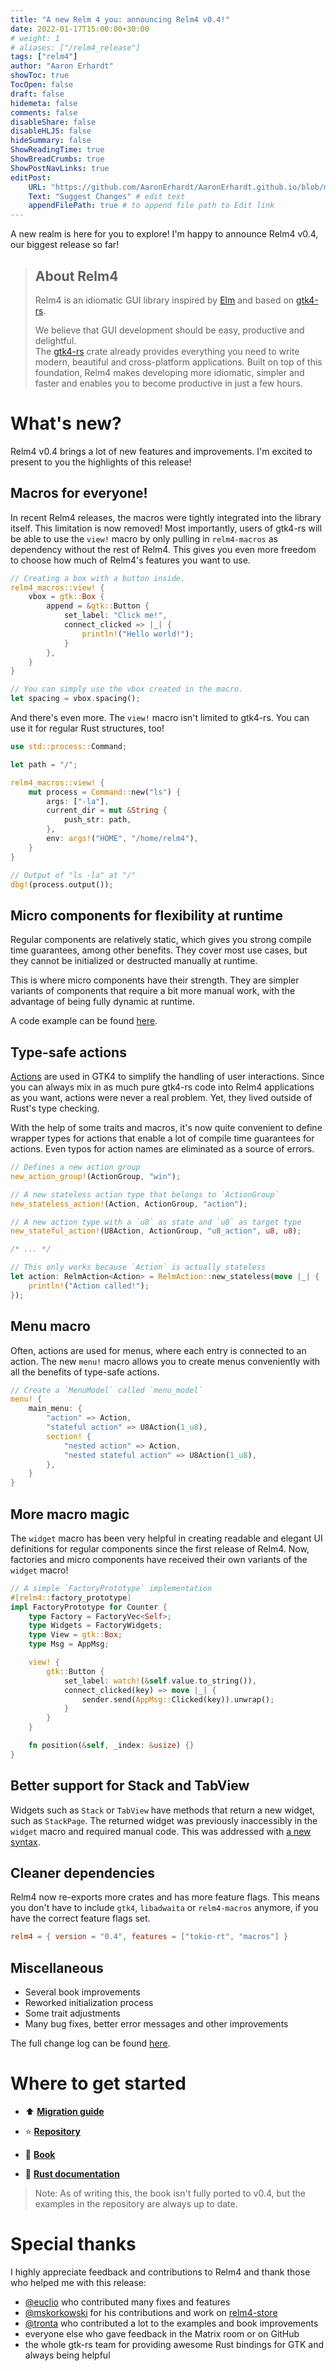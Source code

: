 ```yaml
---
title: "A new Relm 4 you: announcing Relm4 v0.4!"
date: 2022-01-17T15:00:00+30:00
# weight: 1
# aliases: ["/relm4_release"]
tags: ["relm4"]
author: "Aaron Erhardt"
showToc: true
TocOpen: false
draft: false
hidemeta: false
comments: false
disableShare: false
disableHLJS: false
hideSummary: false
ShowReadingTime: true
ShowBreadCrumbs: true
ShowPostNavLinks: true
editPost:
    URL: "https://github.com/AaronErhardt/AaronErhardt.github.io/blob/master/blog-src/content"
    Text: "Suggest Changes" # edit text
    appendFilePath: true # to append file path to Edit link
---
```


A new realm is here for you to explore! I'm happy to announce Relm4 v0.4, our biggest release so far!

> ## About Relm4
> 
> Relm4 is an idiomatic GUI library inspired by [Elm](https://elm-lang.org/) and based on [gtk4-rs](https://crates.io/crates/gtk4).
> 
> We believe that GUI development should be easy, productive and delightful.  
> The [gtk4-rs](https://crates.io/crates/gtk4) crate already provides everything you need to write modern, beautiful and cross-platform applications.
> Built on top of this foundation, Relm4 makes developing more idiomatic, simpler and faster and enables you to become productive in just a few hours.

# What's new?

Relm4 v0.4 brings a lot of new features and improvements. I'm excited to present to you the highlights of this release!

## Macros for everyone!

In recent Relm4 releases, the macros were tightly integrated into the library itself. This limitation is now removed! Most importantly, users of gtk4-rs will be able to use the `view!` macro by only pulling in `relm4-macros` as dependency without the rest of Relm4. This gives you even more freedom to choose how much of Relm4's features you want to use.

```rust
// Creating a box with a button inside.
relm4_macros::view! {
    vbox = gtk::Box {
        append = &gtk::Button {
            set_label: "Click me!",
            connect_clicked => |_| {
                println!("Hello world!");
            }
        },
    }
}

// You can simply use the vbox created in the macro.
let spacing = vbox.spacing();
```

And there's even more. The `view!` macro isn't limited to gtk4-rs. You can use it for regular Rust structures, too!

```rust
use std::process::Command;

let path = "/";

relm4_macros::view! {
    mut process = Command::new("ls") {
        args: ["-la"],
        current_dir = mut &String {
            push_str: path,
        },
        env: args!("HOME", "/home/relm4"),
    }
}

// Output of "ls -la" at "/"
dbg!(process.output());
```


## Micro components for flexibility at runtime

Regular components are relatively static, which gives you strong compile time guarantees, among other benefits. They cover most use cases, but they cannot be initialized or destructed manually at runtime.

This is where micro components have their strength. They are simpler variants of components that require a bit more manual work, with the advantage of being fully dynamic at runtime.

A code example can be found [here](https://github.com/AaronErhardt/Relm4/blob/main/relm4-examples/examples/micro_components.rs#L7).

## Type-safe actions

[Actions](https://gtk-rs.org/gtk4-rs/git/book/actions.html) are used in GTK4 to simplify the handling of user interactions. Since you can always mix in as much pure gtk4-rs code into Relm4 applications as you want, actions were never a real problem. Yet, they lived outside of Rust's type checking.

With the help of some traits and macros, it's now quite convenient to define wrapper types for actions that enable a lot of compile time guarantees for actions. Even typos for action names are eliminated as a source of errors.

```rust
// Defines a new action group
new_action_group!(ActionGroup, "win");

// A new stateless action type that belongs to `ActionGroup`
new_stateless_action!(Action, ActionGroup, "action");

// A new action type with a `u8` as state and `u8` as target type
new_stateful_action!(U8Action, ActionGroup, "u8_action", u8, u8);

/* ... */

// This only works because `Action` is actually stateless
let action: RelmAction<Action> = RelmAction::new_stateless(move |_| {
    println!("Action called!");
});
```


## Menu macro

Often, actions are used for menus, where each entry is connected to an action. The new `menu!` macro allows you to create menus conveniently with all the benefits of type-safe actions.

```rust
// Create a `MenuModel` called `menu_model`
menu! {
    main_menu: {
        "action" => Action,
        "stateful action" => U8Action(1_u8),
        section! {
            "nested action" => Action,
            "nested stateful action" => U8Action(1_u8),
        },
    }
}
```

## More macro magic

The `widget` macro has been very helpful in creating readable and elegant UI definitions for regular components since the first release of Relm4.
Now, factories and micro components have received their own variants of the `widget` macro!

```rust
// A simple `FactoryPrototype` implementation
#[relm4::factory_prototype]
impl FactoryPrototype for Counter {
    type Factory = FactoryVec<Self>;
    type Widgets = FactoryWidgets;
    type View = gtk::Box;
    type Msg = AppMsg;

    view! {
        gtk::Button {
            set_label: watch!(&self.value.to_string()),
            connect_clicked(key) => move |_| {
                sender.send(AppMsg::Clicked(key)).unwrap();
            }
        }
    }

    fn position(&self, _index: &usize) {}
}
```

## Better support for Stack and TabView

Widgets such as `Stack` or `TabView` have methods that return a new widget, such as `StackPage`. The returned widget was previously inaccessibly in the `widget` macro and required manual code. This was addressed with [a new syntax](https://github.com/AaronErhardt/Relm4/blob/main/relm4-examples/libadwaita/examples/view-switcher.rs#L93).

## Cleaner dependencies

Relm4 now re-exports more crates and has more feature flags. This means you don't have to include `gtk4`, `libadwaita` or `relm4-macros` anymore, if you have the correct feature flags set.

```toml
relm4 = { version = "0.4", features = ["tokio-rt", "macros"] }
```

## Miscellaneous

+ Several book improvements
+ Reworked initialization process
+ Some trait adjustments
+ Many bug fixes, better error messages and other improvements

The full change log can be found [here](https://github.com/AaronErhardt/Relm4/blob/main/CHANGES.md#040---2022-1-16).

# Where to get started

+ ⬆️ **[Migration guide](https://aaronerhardt.github.io/relm4-book/book/0_2_to_0_4.html)**

+ ⭐ **[Repository](https://github.com/AaronErhardt/relm4)**
+ 📖 **[Book](https://aaronerhardt.github.io/relm4-book/book/)**
+ 📜 **[Rust documentation](https://aaronerhardt.github.io/docs/relm4/relm4/)**

> Note: As of writing this, the book isn't fully ported to v0.4, but the examples in the repository are always up to date.

# Special thanks

I highly appreciate feedback and contributions to Relm4 and thank those who helped me with this release:

+ [@euclio](https://github.com/euclio) who contributed many fixes and features
+ [@mskorkowski](https://github.com/mskorkowski) for his contributions and work on [relm4-store](https://github.com/mskorkowski/relm4-store)
+ [@tronta](https://github.com/tronta) who contributed a lot to the examples and book improvements
+ everyone else who gave feedback in the Matrix room or on GitHub
+ the whole gtk-rs team for providing awesome Rust bindings for GTK and always being helpful
